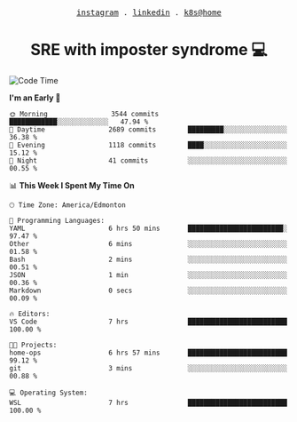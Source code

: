 <p align="center">
  <samp>
    <a href="https://www.instagram.com/lildrunkensmurf/">instagram</a> .
    <a href="https://www.linkedin.com/in/joryirving/">linkedin</a> .
    <a href="https://github.com/joryirving/k3s-home-cluster">k8s@home</a>
  </samp>
</p>

<h1 align="center">
  SRE with imposter syndrome 💻
</h1>

<!--START_SECTION:waka-->
![Code Time](http://img.shields.io/badge/Code%20Time-151%20hrs%2022%20mins-blue)

**I'm an Early 🐤** 

```text
🌞 Morning                3544 commits        ████████████░░░░░░░░░░░░░   47.94 % 
🌆 Daytime                2689 commits        █████████░░░░░░░░░░░░░░░░   36.38 % 
🌃 Evening                1118 commits        ████░░░░░░░░░░░░░░░░░░░░░   15.12 % 
🌙 Night                  41 commits          ░░░░░░░░░░░░░░░░░░░░░░░░░   00.55 % 
```


📊 **This Week I Spent My Time On** 

```text
🕑︎ Time Zone: America/Edmonton

💬 Programming Languages: 
YAML                     6 hrs 50 mins       ████████████████████████░   97.47 % 
Other                    6 mins              ░░░░░░░░░░░░░░░░░░░░░░░░░   01.58 % 
Bash                     2 mins              ░░░░░░░░░░░░░░░░░░░░░░░░░   00.51 % 
JSON                     1 min               ░░░░░░░░░░░░░░░░░░░░░░░░░   00.36 % 
Markdown                 0 secs              ░░░░░░░░░░░░░░░░░░░░░░░░░   00.09 % 

🔥 Editors: 
VS Code                  7 hrs               █████████████████████████   100.00 % 

🐱‍💻 Projects: 
home-ops                 6 hrs 57 mins       █████████████████████████   99.12 % 
git                      3 mins              ░░░░░░░░░░░░░░░░░░░░░░░░░   00.88 % 

💻 Operating System: 
WSL                      7 hrs               █████████████████████████   100.00 % 
```


<!--END_SECTION:waka-->